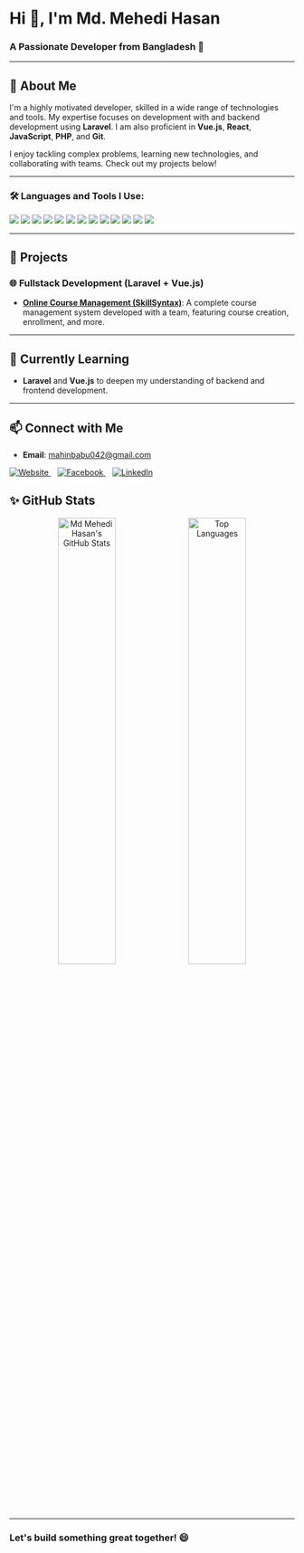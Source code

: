 # Hi 👋, I'm Md. Mehedi Hasan
### A Passionate Developer from Bangladesh 🚀

---

## 🌟 About Me
I'm a highly motivated developer, skilled in a wide range of technologies and tools. My expertise focuses on development with and backend development using **Laravel**. I am also proficient in **Vue.js**, **React**, **JavaScript**, **PHP**, and **Git**.

I enjoy tackling complex problems, learning new technologies, and collaborating with teams. Check out my projects below!

---

### 🛠 Languages and Tools I Use:
<p>
<img src="https://img.shields.io/badge/Laravel-%23FF2D20.svg?style=for-the-badge&logo=laravel&logoColor=white" />
<img src="https://img.shields.io/badge/Vue.js-%2335495e.svg?style=for-the-badge&logo=vue.js&logoColor=%234FC08D" />
<img src="https://img.shields.io/badge/Node.js-6DA55F?style=for-the-badge&logo=node.js&logoColor=white" />
<img src="https://img.shields.io/badge/Express.js-%23000000.svg?style=for-the-badge&logo=express&logoColor=white" />
<img src="https://img.shields.io/badge/MongoDB-%2347A248.svg?style=for-the-badge&logo=mongodb&logoColor=white" />
<img src="https://img.shields.io/badge/React-%2320232a.svg?style=for-the-badge&logo=react&logoColor=%2361DAFB" />
<img src="https://img.shields.io/badge/MySQL-%2300f.svg?style=for-the-badge&logo=mysql&logoColor=white" />
<img src="https://img.shields.io/badge/PHP-%23777BB4.svg?style=for-the-badge&logo=php&logoColor=white" />
<img src="https://img.shields.io/badge/JavaScript-%23323330.svg?style=for-the- badge&logo=javascript&logoColor=%23F7DF1E" />
<img src="https://img.shields.io/badge/Bootstrap-%23563D7C.svg?style=for-the-badge&logo=bootstrap&logoColor=white" />
<img src="https://img.shields.io/badge/CSS3-%231572B6.svg?style=for-the-badge&logo=css3&logoColor=white" />
<img src="https://img.shields.io/badge/HTML5-%23E34F26.svg?style=for-the-badge&logo=html5&logoColor=white" />
<img src="https://img.shields.io/badge/Git-%23F05033.svg?style=for-the-badge&logo=git&logoColor=white" />
</p>

---

## 🚀 Projects

### 🌐 Fullstack Development (Laravel + Vue.js)
- **[Online Course Management (SkillSyntax)](#)**: A complete course management system developed with a team, featuring course creation, enrollment, and more.

---

## 🌱 Currently Learning
- **Laravel** and **Vue.js** to deepen my understanding of backend and frontend development.

---
## 📫 Connect with Me
- **Email**: [mahinbabu042@gmail.com](mailto:mahinbabu042@gmail.com)

<p>
    <a href="https://skill.tmssict.com/" target="_blank">
        <img src="https://img.shields.io/badge/SkillSyntax%20by%20TMSS%20ICT-FF69B4?style=for-the-badge&logo=google- 
        chrome&logoColor=white" alt="Website">
    </a>
    &nbsp;&nbsp;
    <a href="https://www.facebook.com/profile.php?id=100035849441092" target="_blank">
        <img src="https://img.shields.io/badge/Facebook-1877F2?style=for-the-badge&logo=facebook&logoColor=white" alt="Facebook">
    </a>
    &nbsp;&nbsp;
    <a href="https://www.linkedin.com/in/mehedi-hasan-b11516277/" target="_blank">
        <img src="https://img.shields.io/badge/LinkedIn-0A66C2?style=for-the-badge&logo=linkedin&logoColor=white" alt="LinkedIn">
    </a>
</p>

## ✨ GitHub Stats

<div align="center">
    <img src="https://github-readme-stats.vercel.app/api?username=Omehedi&show_icons=true&theme=radical" alt="Md 
     Mehedi Hasan's GitHub Stats" width="45%" />
    <img src="https://github-readme-stats.vercel.app/api/top-langs/?username=Omehedi&layout=compact&theme=radical" 
    alt="Top Languages" width="45%" />
</div>

---

### Let's build something great together! 😄
